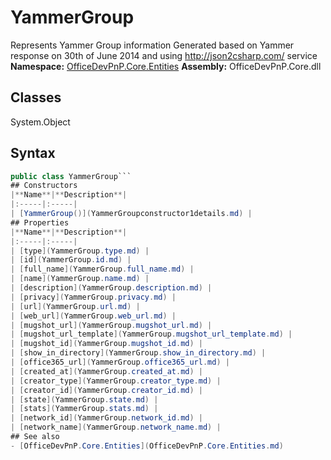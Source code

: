 # YammerGroup
Represents Yammer Group information
            Generated based on Yammer response on 30th of June 2014 and using http://json2csharp.com/ service
**Namespace:** [OfficeDevPnP.Core.Entities](OfficeDevPnP.Core.Entities.md)
**Assembly:** OfficeDevPnP.Core.dll
## Classes
System.Object
## Syntax
```C#
public class YammerGroup```
## Constructors
|**Name**|**Description**|
|:-----|:-----|
| [YammerGroup()](YammerGroupconstructor1details.md) | 
## Properties
|**Name**|**Description**|
|:-----|:-----|
| [type](YammerGroup.type.md) | 
| [id](YammerGroup.id.md) | 
| [full_name](YammerGroup.full_name.md) | 
| [name](YammerGroup.name.md) | 
| [description](YammerGroup.description.md) | 
| [privacy](YammerGroup.privacy.md) | 
| [url](YammerGroup.url.md) | 
| [web_url](YammerGroup.web_url.md) | 
| [mugshot_url](YammerGroup.mugshot_url.md) | 
| [mugshot_url_template](YammerGroup.mugshot_url_template.md) | 
| [mugshot_id](YammerGroup.mugshot_id.md) | 
| [show_in_directory](YammerGroup.show_in_directory.md) | 
| [office365_url](YammerGroup.office365_url.md) | 
| [created_at](YammerGroup.created_at.md) | 
| [creator_type](YammerGroup.creator_type.md) | 
| [creator_id](YammerGroup.creator_id.md) | 
| [state](YammerGroup.state.md) | 
| [stats](YammerGroup.stats.md) | 
| [network_id](YammerGroup.network_id.md) | 
| [network_name](YammerGroup.network_name.md) | 
## See also
- [OfficeDevPnP.Core.Entities](OfficeDevPnP.Core.Entities.md)
